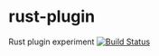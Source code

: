 # rust-plugin
Rust plugin experiment [![Build Status](https://www.travis-ci.org/montao/rust-plugin.svg?branch=master)](https://www.travis-ci.org/montao/rust-plugin)
